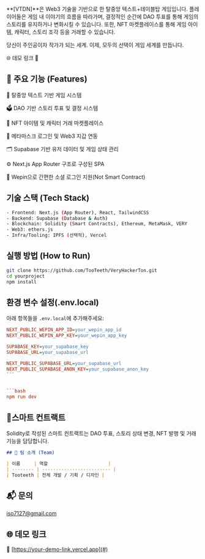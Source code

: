 **[VTDN]**은 Web3 기술을 기반으로 한 탈중앙 텍스트+테이블탑 게임입니다.
플레이어들은 게임 내 이야기의 흐름을 따라가며, 결정적인 순간에 DAO 투표를 통해 게임의 스토리를 유지하거나 변화시킬 수 있습니다.
또한, NFT 마켓플레이스를 통해 게임 아이템, 캐릭터, 스토리 조각 등을 거래할 수 있습니다.

당신이 주인공이자 작가가 되는 세계.
이제, 모두의 선택이 게임 세계를 만듭니다.

🌐 데모 링크
🔗

## 🧩 주요 기능 (Features)

🎲 탈중앙 텍스트 기반 게임 시스템

🗳️ DAO 기반 스토리 투표 및 결정 시스템

🛒 NFT 아이템 및 캐릭터 거래 마켓플레이스

🦊 메타마스크 로그인 및 Web3 지갑 연동

🗂️ Supabase 기반 유저 데이터 및 게임 상태 관리

⚙️ Next.js App Router 구조로 구성된 SPA

📱 Wepin으로 간편한 소셜 로그인 지원(Not Smart Contract)

## 기술 스택 (Tech Stack)

```bash
- Frontend: Next.js (App Router), React, TailwindCSS
- Backend: Supabase (Database & Auth)
- Blockchain: Solidity (Smart Contracts), Ethereum, MetaMask, VERY
- Web3: ethers.js
- Infra/Tooling: IPFS (선택적), Vercel
```

## 실행 방법 (How to Run)

```bash
git clone https://github.com/TooTeeth/VeryHackerTon.git
cd yourproject
npm install
```

## 환경 변수 설정(.env.local)

아래 항목들을 `.env.local`에 추가해주세요:

````ini
NEXT_PUBLIC_WEPIN_APP_ID=your_wepin_app_id
NEXT_PUBLIC_WEPIN_APP_KEY=your_wepin_app_key

SUPABASE_KEY=your_supabase_key
SUPABASE_URL=your_supabase_url

NEXT_PUBLIC_SUPABASE_URL=your_supabase_url
NEXT_PUBLIC_SUPABASE_ANON_KEY=your_supabase_anon_key
```


```bash
npm run dev
````

## 🧠스마트 컨트랙트

Solidity로 작성된 스마트 컨트랙트는 DAO 투표, 스토리 상태 변경, NFT 발행 및 거래 기능을 담당합니다.

```markdown
## 🧙 팀 소개 (Team)

| 이름     | 역할                      |
| -------- | ------------------------- |
| Tooteeth | 전체 개발 / 기획 / 디자인 |
```

## 📬 문의

iso7127@gmail.com

## 🌐 데모 링크

🔗 [https://your-demo-link.vercel.app](#)
